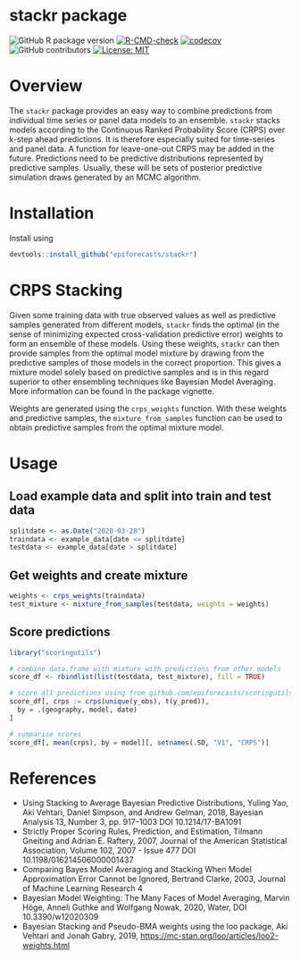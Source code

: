 stackr package
================

<!-- badges: start -->

![GitHub R package
version](https://img.shields.io/github/r-package/v/epiforecasts/stackr)
[![R-CMD-check](https://github.com/epiforecasts/stackr/actions/workflows/R-CMD-check.yaml/badge.svg)](https://github.com/epiforecasts/stackr/actions/workflows/R-CMD-check.yaml)
[![codecov](https://codecov.io/github/epiforecasts/stackr/branch/main/graph/badge.svg?token=rYeyG3kFIa)](https://codecov.io/github/epiforecasts/stackr)
![GitHub
contributors](https://img.shields.io/github/contributors/epiforecasts/stackr)
[![License:
MIT](https://img.shields.io/badge/License-MIT-yellow.svg)](https://opensource.org/licenses/MIT)
<!-- badges: end -->

# Overview

The `stackr` package provides an easy way to combine predictions from
individual time series or panel data models to an ensemble. `stackr`
stacks models according to the Continuous Ranked Probability Score
(CRPS) over k-step ahead predictions. It is therefore especially suited
for time-series and panel data. A function for leave-one-out CRPS may be
added in the future. Predictions need to be predictive distributions
represented by predictive samples. Usually, these will be sets of
posterior predictive simulation draws generated by an MCMC algorithm.

# Installation

Install using

``` r
devtools::install_github("epiforecasts/stackr")
```

# CRPS Stacking

Given some training data with true observed values as well as predictive
samples generated from different models, `stackr` finds the optimal (in
the sense of minimizing expected cross-validation predictive error)
weights to form an ensemble of these models. Using these weights,
`stackr` can then provide samples from the optimal model mixture by
drawing from the predictive samples of those models in the correct
proportion. This gives a mixture model solely based on predictive
samples and is in this regard superior to other ensembling techniques
like Bayesian Model Averaging. More information can be found in the
package vignette.

Weights are generated using the `crps_weights` function. With these
weights and predictive samples, the `mixture_from_samples` function can
be used to obtain predictive samples from the optimal mixture model.

# Usage

## Load example data and split into train and test data

``` r
splitdate <- as.Date("2020-03-28")
traindata <- example_data[date <= splitdate]
testdata <- example_data[date > splitdate]
```

## Get weights and create mixture

``` r
weights <- crps_weights(traindata)
test_mixture <- mixture_from_samples(testdata, weights = weights)
```

## Score predictions

``` r
library("scoringutils")

# combine data.frame with mixture with predictions from other models
score_df <- rbindlist(list(testdata, test_mixture), fill = TRUE)

# score all predictions using from github.com/epiforecasts/scoringutils
score_df[, crps := crps(unique(y_obs), t(y_pred)),
  by = .(geography, model, date)
]

# summarise scores
score_df[, mean(crps), by = model][, setnames(.SD, "V1", "CRPS")]
```

# References

- Using Stacking to Average Bayesian Predictive Distributions, Yuling
  Yao, Aki Vehtari, Daniel Simpson, and Andrew Gelman, 2018, Bayesian
  Analysis 13, Number 3, pp. 917–1003 DOI 10.1214/17-BA1091
- Strictly Proper Scoring Rules, Prediction, and Estimation, Tilmann
  Gneiting and Adrian E. Raftery, 2007, Journal of the American
  Statistical Association, Volume 102, 2007 - Issue 477 DOI
  10.1198/016214506000001437
- Comparing Bayes Model Averaging and Stacking When Model Approximation
  Error Cannot be Ignored, Bertrand Clarke, 2003, Journal of Machine
  Learning Research 4
- Bayesian Model Weighting: The Many Faces of Model Averaging, Marvin
  Höge, Anneli Guthke and Wolfgang Nowak, 2020, Water, DOI
  10.3390/w12020309
- Bayesian Stacking and Pseudo-BMA weights using the loo package, Aki
  Vehtari and Jonah Gabry, 2019,
  <https://mc-stan.org/loo/articles/loo2-weights.html>

